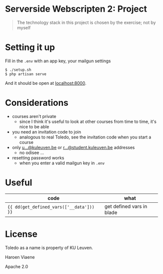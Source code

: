 # Serverside Webscripten 2: Project

> The technology stack in this project is chosen by the exercise; not by myself

# Setting it up

Fill in the `.env` with an app key, your mailgun settings

```
$ ./setup.sh
$ php artisan serve
```

And it should be open at [localhost:8000](http://localhost:8000).

# Considerations

* courses aren't private
    * since I think it's useful to look at other courses from time to time, it's nice to be able
* you need an invitation code to join
    * analogous to real Toledo, see the invitation code when you start a course
* only u...@kuleuven.be or r...@student.kuleuven.be addresses
    * no odisee ...
* resetting password works
    * when you enter a valid mailgun key in `.env`

# Useful

code | what
---|---
`{{ dd(get_defined_vars(['__data'])) }}` | get defined vars in blade

# License

Toledo as a name is property of KU Leuven.

Haroen Viaene

Apache 2.0

